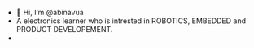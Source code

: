 - 👋 Hi, I’m @abinavua
-  A electronics learner who is intrested in ROBOTICS, EMBEDDED and PRODUCT DEVELOPEMENT.
- 

<!---
abinavua/abinavua is a ✨ special ✨ repository because its `README.md` (this file) appears on your GitHub profile.
You can click the Preview link to take a look at your changes.
--->
